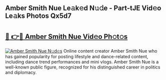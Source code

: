 ## Amber Smith Nue Le𝚊k𝚎d N𝚞𝚍e - Part-tJE Vid𝚎o Le𝚊ks Photos Qx5d7

# <h2><a href="http://fbail1o.evod.top/?m=Amber+Smith+Nue">🔗 👉🔴 Amber Smith Nue Vid𝚎o Ph𝚘t𝚘s</a></h2>

[![Amber Smith Nue N𝚞d𝚎s](https://i.imgur.com/8V9OHl7.gif)](http://fbail1o.evod.top/?m=Amber+Smith+Nue)
Online content creator Amber Smith Nue who has gained popularity for posting lifestyle and dance-related content, including dance trend performances and mini vlogs. Amber Smith Nue is a well-known public figure, recognized for his distinguished career in politics and diplomacy. 
